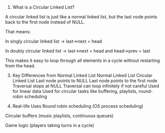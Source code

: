 1. What is a Circular Linked List?

A circular linked list is just like a normal linked list, but the last node points back to the first node instead of NULL.

That means:

In singly circular linked list → last->next = head

In doubly circular linked list → last->next = head and head->prev = last

This makes it easy to loop through all elements in a cycle without restarting from the head.


3. Key Differences from Normal Linked List
Normal Linked List	Circular Linked List
Last node points to NULL	Last node points to the first node
Traversal stops at NULL	Traversal can loop infinitely if not careful
Used for linear data	Used for circular tasks like buffering, playlists, round-robin scheduling

4. Real-life Uses
Round robin scheduling (OS process scheduling)

Circular buffers (music playlists, continuous queues)

Game logic (players taking turns in a cycle)


